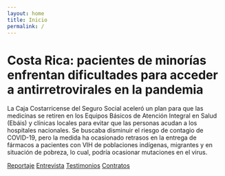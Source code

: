 ```yaml
---
layout: home
title: Inicio
permalink: /
---
```


# Costa Rica: pacientes de minorías enfrentan dificultades para acceder a antirretrovirales en la pandemia

La Caja Costarricense del Seguro Social aceleró un plan para que las medicinas se retiren en los Equipos Básicos de Atención Integral en Salud (Ebáis) y clínicas locales para evitar que las personas acudan a los hospitales nacionales. Se buscaba disminuir el riesgo de contagio de COVID-19, pero la medida ha ocasionado retrasos en la entrega de fármacos a pacientes con VIH de poblaciones indígenas, migrantes y en situación de pobreza, lo cual, podría ocasionar mutaciones en el virus.


[Reportaje](/2020/09/22/reportaje.html)
[Entrevista](/entrevista/)
[Testimonios](/testimonios/)
[Contratos](/contratos/)
